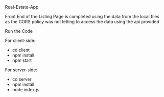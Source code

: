 
Real-Estate-App

Front End of the Listing Page is completed using the data from the local files as the CORS policy was not letting to access the data using the api provided

Run the Code

For client-side:

- cd client
- npm install
- npm start


For server-side:

 - cd server
 - npm install
 - node index.js
